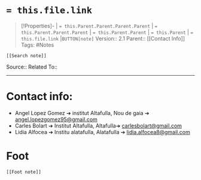 # `= this.file.link`
>[!Properties]- | `= this.Parent.Parent.Parent.Parent` |  `= this.Parent.Parent.Parent` | `= this.Parent.Parent` | `= this.Parent` | `= this.file.link` |`BUTTON[note]` 
>Version:: 2.1
>Parent:: [[Contact Info]]
>Tags: #Notes
```meta-bind-embed
[[Search note]]
```
Source::
Related To::
***
# Contact info:

- Angel Lopez Gomez ➔ institut Altafulla, Nou de gaia ➔   angel.lopezgomez95@gmail.com
- Carles Bolart ➔ Institut Altafulla, Altafulla➔ carlesbolart@gmail.com
- Lidia Alfocea ➔ Institu alatafulla, Alatafulla ➔ lidia.alfocea8@gmail.com








# Foot
```meta-bind-embed
[[Foot note]]
``` 